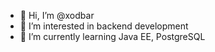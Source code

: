 - 👋 Hi, I’m @xodbar
- 👀 I’m interested in backend development
- 🌱 I’m currently learning Java EE, PostgreSQL

<!---
xodbar/xodbar is a ✨ special ✨ repository because its `README.md` (this file) appears on your GitHub profile.
You can click the Preview link to take a look at your changes.
--->
